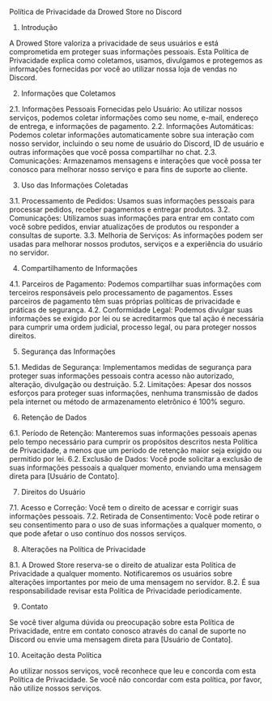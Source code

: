 Política de Privacidade da Drowed Store no Discord

1. Introdução

A Drowed Store valoriza a privacidade de seus usuários e está comprometida em proteger suas informações pessoais. Esta Política de Privacidade explica como coletamos, usamos, divulgamos e protegemos as informações fornecidas por você ao utilizar nossa loja de vendas no Discord.

2. Informações que Coletamos

2.1. Informações Pessoais Fornecidas pelo Usuário: Ao utilizar nossos serviços, podemos coletar informações como seu nome, e-mail, endereço de entrega, e informações de pagamento.
2.2. Informações Automáticas: Podemos coletar informações automaticamente sobre sua interação com nosso servidor, incluindo o seu nome de usuário do Discord, ID de usuário e outras informações que você possa compartilhar no chat.
2.3. Comunicações: Armazenamos mensagens e interações que você possa ter conosco para melhorar nosso serviço e para fins de suporte ao cliente.

3. Uso das Informações Coletadas

3.1. Processamento de Pedidos: Usamos suas informações pessoais para processar pedidos, receber pagamentos e entregar produtos.
3.2. Comunicações: Utilizamos suas informações para entrar em contato com você sobre pedidos, enviar atualizações de produtos ou responder a consultas de suporte.
3.3. Melhoria de Serviços: As informações podem ser usadas para melhorar nossos produtos, serviços e a experiência do usuário no servidor.

4. Compartilhamento de Informações

4.1. Parceiros de Pagamento: Podemos compartilhar suas informações com terceiros responsáveis pelo processamento de pagamentos. Esses parceiros de pagamento têm suas próprias políticas de privacidade e práticas de segurança.
4.2. Conformidade Legal: Podemos divulgar suas informações se exigido por lei ou se acreditarmos que tal ação é necessária para cumprir uma ordem judicial, processo legal, ou para proteger nossos direitos.

5. Segurança das Informações

5.1. Medidas de Segurança: Implementamos medidas de segurança para proteger suas informações pessoais contra acesso não autorizado, alteração, divulgação ou destruição.
5.2. Limitações: Apesar dos nossos esforços para proteger suas informações, nenhuma transmissão de dados pela internet ou método de armazenamento eletrônico é 100% seguro.

6. Retenção de Dados

6.1. Período de Retenção: Manteremos suas informações pessoais apenas pelo tempo necessário para cumprir os propósitos descritos nesta Política de Privacidade, a menos que um período de retenção maior seja exigido ou permitido por lei.
6.2. Exclusão de Dados: Você pode solicitar a exclusão de suas informações pessoais a qualquer momento, enviando uma mensagem direta para [Usuário de Contato].

7. Direitos do Usuário

7.1. Acesso e Correção: Você tem o direito de acessar e corrigir suas informações pessoais.
7.2. Retirada de Consentimento: Você pode retirar o seu consentimento para o uso de suas informações a qualquer momento, o que pode afetar o uso contínuo dos nossos serviços.

8. Alterações na Política de Privacidade

8.1. A Drowed Store reserva-se o direito de atualizar esta Política de Privacidade a qualquer momento. Notificaremos os usuários sobre alterações importantes por meio de uma mensagem no servidor.
8.2. É sua responsabilidade revisar esta Política de Privacidade periodicamente.

9. Contato

Se você tiver alguma dúvida ou preocupação sobre esta Política de Privacidade, entre em contato conosco através do canal de suporte no Discord ou envie uma mensagem direta para [Usuário de Contato].

10. Aceitação desta Política

Ao utilizar nossos serviços, você reconhece que leu e concorda com esta Política de Privacidade. Se você não concordar com esta política, por favor, não utilize nossos serviços.
